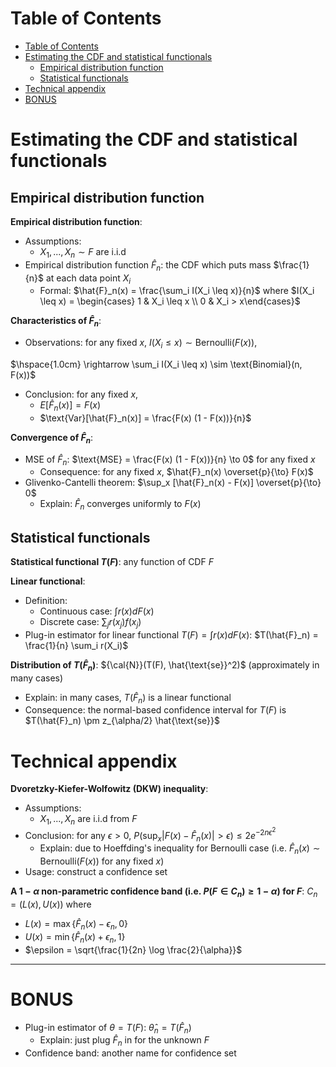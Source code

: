 <!-- TOC titleSize:1 tabSpaces:2 depthFrom:1 depthTo:6 withLinks:1 updateOnSave:1 orderedList:0 skip:0 title:1 charForUnorderedList:* -->
# Table of Contents
- [Table of Contents](#table-of-contents)
- [Estimating the CDF and statistical functionals](#estimating-the-cdf-and-statistical-functionals)
  - [Empirical distribution function](#empirical-distribution-function)
  - [Statistical functionals](#statistical-functionals)
- [Technical appendix](#technical-appendix)
- [BONUS](#bonus)
<!-- /TOC -->

<!--8. Estimating the CDF and statistical functionals-->
# Estimating the CDF and statistical functionals
## Empirical distribution function
**Empirical distribution function**:
* Assumptions:
    * $X_1, ..., X_n \sim F$ are i.i.d
* Empirical distribution function $\hat{F}_n$: the CDF which puts mass $\frac{1}{n}$ at each data point $X_i$
    * Formal: $\hat{F}_n(x) = \frac{\sum_i I(X_i \leq x)}{n}$ where $I(X_i \leq x) = \begin{cases} 1 & X_i \leq x \\ 0 & X_i > x\end{cases}$ 

**Characteristics of $\hat{F}_n$**:
* Observations: for any fixed $x$, $I(X_i \leq x) \sim \text{Bernoulli}(F(x))$,

$\hspace{1.0cm} \rightarrow \sum_i I(X_i \leq x) \sim \text{Binomial}(n, F(x))$
* Conclusion: for any fixed $x$,
    * $E[\hat{F}_n(x)] = F(x)$
    * $\text{Var}[\hat{F}_n(x)] = \frac{F(x) (1 - F(x))}{n}$

**Convergence of $\hat{F}_n$**:
* MSE of $\hat{F}_n$: $\text{MSE} = \frac{F(x) (1 - F(x))}{n} \to 0$ for any fixed $x$
    * Consequence: for any fixed $x$, $\hat{F}_n(x) \overset{p}{\to} F(x)$
* Glivenko-Cantelli theorem: $\sup_x [\hat{F}_n(x) - F(x)] \overset{p}{\to} 0$
    * Explain: $\hat{F}_n$ converges uniformly to $F(x)$

## Statistical functionals
**Statistical functional $T(F)$**: any function of CDF $F$

**Linear functional**:
* Definition:
    * Continuous case: $\int r(x) dF(x)$
    * Discrete case: $\sum_j r(x_j) f(x_j)$
* Plug-in estimator for linear functional $T(F) = \int r(x) d F(x)$: $T(\hat{F}_n) = \frac{1}{n} \sum_i r(X_i)$

**Distribution of $T(\hat{F}_n)$**: ${\cal{N}}(T(F), \hat{\text{se}}^2)$ (approximately in many cases)
* Explain: in many cases, $T(\hat{F}_n)$ is a linear functional 
* Consequence: the normal-based confidence interval for $T(F)$ is $T(\hat{F}_n) \pm z_{\alpha/2} \hat{\text{se}}$

# Technical appendix
**Dvoretzky-Kiefer-Wolfowitz (DKW) inequality**: 
* Assumptions:
    * $X_1, ..., X_n$ are i.i.d from $F$
* Conclusion: for any $\epsilon > 0$, $P(\sup_x |F(x) - \hat{F}_n(x)| > \epsilon) \leq 2 e^{-2 n \epsilon^2}$
    * Explain: due to Hoeffding's inequality for Bernoulli case (i.e. $\hat{F}_n(x) \sim \text{Bernoulli}(F(x))$ for any fixed $x$)
* Usage: construct a confidence set

**A $1 - \alpha$ non-parametric confidence band (i.e. $P(F \in C_n) \geq 1 - \alpha$) for $F$**: $C_n = (L(x), U(x))$ where
* $L(x) = \max \{\hat{F}_n(x) - \epsilon_n, 0\}$
* $U(x) = \min \{\hat{F}_n(x) + \epsilon_n, 1\}$
* $\epsilon = \sqrt{\frac{1}{2n} \log \frac{2}{\alpha}}$

---

# BONUS
* Plug-in estimator of $\theta = T(F)$: $\hat{\theta}_n = T(\hat{F}_n)$
    * Explain: just plug $\hat{F}_n$ in for the unknown $F$
* Confidence band: another name for confidence set